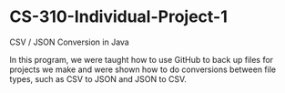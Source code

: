 # CS-310-Individual-Project-1
CSV / JSON Conversion in Java

In this program, we were taught how to use GitHub to back up files for projects we make and were shown how to do conversions between file types, such as CSV to JSON and JSON to CSV.
